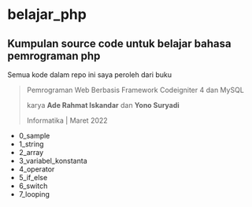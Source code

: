 # belajar_php
## Kumpulan source code untuk belajar bahasa pemrograman php

Semua kode dalam repo ini saya peroleh dari buku
> Pemrograman Web Berbasis Framework Codeigniter 4 dan MySQL
> 
> karya **Ade Rahmat Iskandar** dan **Yono Suryadi**
> 
> Informatika | Maret 2022

* 0_sample
* 1_string
* 2_array
* 3_variabel_konstanta
* 4_operator
* 5_if_else
* 6_switch
* 7_looping
